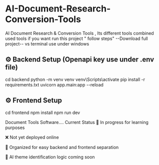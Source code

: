 # AI-Document-Research-Conversion-Tools
AI Document Research &amp; Conversion Tools , Its different tools combined used tools 
if you want run this project " follow steps"
--Download full project--
vs terminal use under windows

## ⚙️ Backend Setup (Openapi key use under .env file)
cd backend
python -m venv venv
venv\Scripts\activate
pip install -r requirements.txt
uvicorn app.main:app --reload

## ⚙️ Frontend Setup
cd frontend
npm install
npm run dev

Document Tools Software....
 Current Status
🔧 In progress for learning purposes

❌ Not yet deployed online

📁 Organized for easy backend and frontend separation

🤖 AI theme identification logic coming soon
